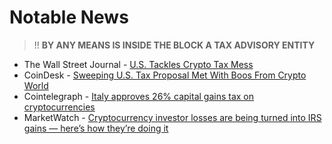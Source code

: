 # Notable News

> !! **BY ANY MEANS IS INSIDE THE BLOCK A TAX ADVISORY ENTITY**

- The Wall Street Journal - [U.S. Tackles Crypto Tax Mess](https://www.wsj.com/finance/regulation/u-s-tackles-crypto-tax-mess-5a751679)
- CoinDesk - [Sweeping U.S. Tax Proposal Met With Boos From Crypto World](https://www.coindesk.com/policy/2023/08/25/sweeping-us-tax-proposal-met-with-boos-from-crypto-world/)
- Cointelegraph - [Italy approves 26% capital gains tax on cryptocurrencies](https://cointelegraph.com/news/italy-approves-26-capital-gains-tax-on-cryptocurrencies)
- MarketWatch - [Cryptocurrency investor losses are being turned into IRS gains — here’s how they’re doing it](https://www.marketwatch.com/story/cryptocurrency-investor-losses-are-being-turned-into-irs-gains-heres-how-theyre-doing-it-11670345179)
  
